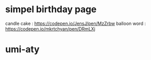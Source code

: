 # simpel birthday page
candle cake : https://codepen.io/JensJ/pen/MzZrbw
balloon word : https://codepen.io/mkrtchyan/pen/DRmLXj

# umi-aty
